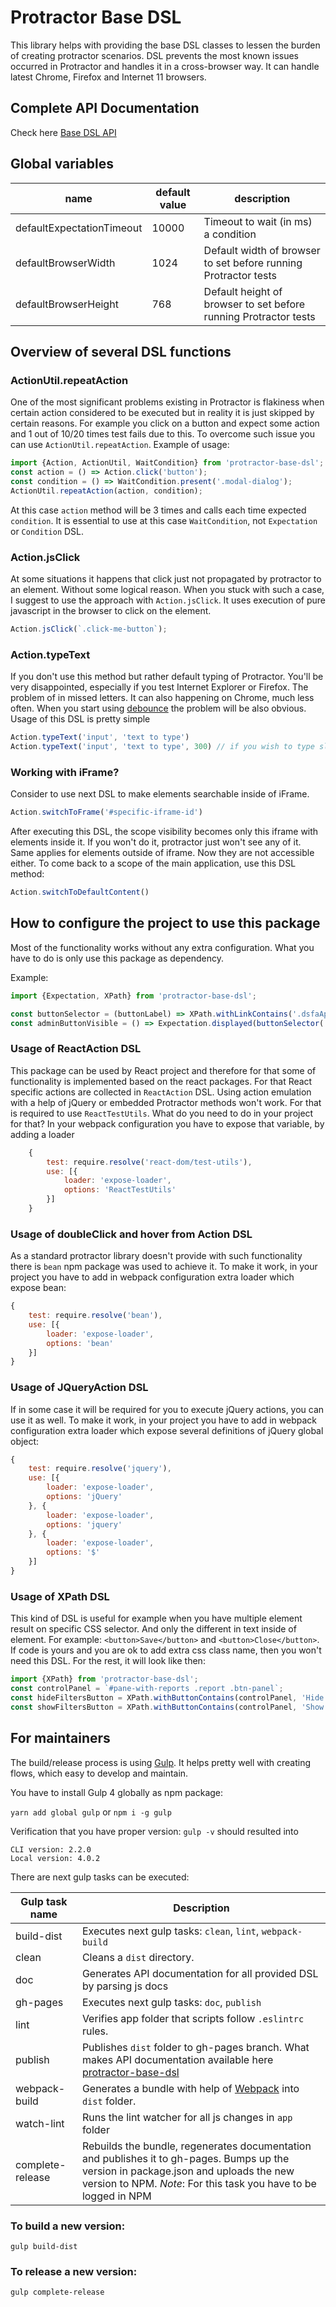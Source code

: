 # Protractor Base DSL

This library helps with providing the base DSL classes to lessen the burden of creating protractor scenarios.
DSL prevents the most known issues occurred in Protractor and handles it in a cross-browser way.
It can handle latest Chrome, Firefox and Internet 11 browsers. 

## Complete API Documentation

Check here [Base DSL API](https://acierto.github.io/protractor-base-dsl/)

## Global variables

|name|default value|description|
|---|---|---|
|defaultExpectationTimeout|10000|Timeout to wait (in ms) a condition|
|defaultBrowserWidth|1024|Default width of browser to set before running Protractor tests|
|defaultBrowserHeight|768|Default height of browser to set before running Protractor tests|

## Overview of several DSL functions

### ActionUtil.repeatAction

One of the most significant problems existing in Protractor is flakiness when certain action considered to be executed
but in reality it is just skipped by certain reasons. For example you click on a button and expect some action and 
1 out of 10/20 times test fails due to this. To overcome such issue you can use `ActionUtil.repeatAction`. Example
of usage:

```javascript
import {Action, ActionUtil, WaitCondition} from 'protractor-base-dsl';
const action = () => Action.click('button');
const condition = () => WaitCondition.present('.modal-dialog');
ActionUtil.repeatAction(action, condition);
```

At this case `action` method will be 3 times and calls each time expected `condition`. It is essential to use at this
case `WaitCondition`, not `Expectation` or `Condition` DSL. 

### Action.jsClick

At some situations it happens that click just not propagated by protractor to an element. Without some logical reason.
When you stuck with such a case, I suggest to use the approach with `Action.jsClick`. It uses execution of pure javascript
in the browser to click on the element. 

```javascript
Action.jsClick(`.click-me-button`);
```

### Action.typeText

If you don't use this method but rather default typing of Protractor. You'll be very disappointed, especially if you 
test Internet Explorer or Firefox. The problem of in missed letters. It can also happening on Chrome, much less
often. When you start using [debounce](https://www.npmjs.com/package/debounce) the problem will be also obvious.
Usage of this DSL is pretty simple

```javascript
Action.typeText('input', 'text to type')
Action.typeText('input', 'text to type', 300) // if you wish to type slower, by default it is 100 ms.
```

### Working with iFrame?

Consider to use next DSL to make elements searchable inside of iFrame.

```javascript
Action.switchToFrame('#specific-iframe-id')
```
After executing this DSL, the scope visibility becomes only this iframe with elements inside it. If you won't do it,
protractor just won't see any of it. Same applies for elements outside of iframe. Now they are not accessible either.
To come back to a scope of the main application, use this DSL method:  

```javascript
Action.switchToDefaultContent()
```

## How to configure the project to use this package

Most of the functionality works without any extra configuration. What you have to do is only use this package 
as dependency. 

Example:

```javascript
import {Expectation, XPath} from 'protractor-base-dsl';

const buttonSelector = (buttonLabel) => XPath.withLinkContains('.dsfaApp .nav', buttonLabel);
const adminButtonVisible = () => Expectation.displayed(buttonSelector('Admin'));
```

### Usage of ReactAction DSL

This package can be used by React project and therefore for that some of functionality is implemented based on the react
packages. For that React specific actions are collected in `ReactAction` DSL. Using action emulation
with a help of jQuery or embedded Protractor methods won't work. For that is required to use `ReactTestUtils`. 
What do you need to do in your project for that? 
In your webpack configuration you have to expose that variable, by adding a loader

```javascript
    {
        test: require.resolve('react-dom/test-utils'),
        use: [{
            loader: 'expose-loader',
            options: 'ReactTestUtils'
        }]
    }
```

### Usage of doubleClick and hover from Action DSL

As a standard protractor library doesn't provide with such functionality there is `bean` npm package was used to 
achieve it. To make it work, in your project you have to add in webpack configuration extra loader which expose 
bean:

```javascript
{
    test: require.resolve('bean'),
    use: [{
        loader: 'expose-loader',
        options: 'bean'
    }]
}
```

### Usage of JQueryAction DSL

If in some case it will be required for you to execute jQuery actions, you can use it as well. To make it work, 
in your project you have to add in webpack configuration extra loader which expose several definitions of jQuery 
global object:

```javascript
{
    test: require.resolve('jquery'),
    use: [{
        loader: 'expose-loader',
        options: 'jQuery'
    }, {
        loader: 'expose-loader',
        options: 'jquery'
    }, {
        loader: 'expose-loader',
        options: '$'
    }]
}
```

### Usage of XPath DSL

This kind of DSL is useful for example when you have multiple element result on specific CSS selector.
And only the different in text inside of element.
For example: `<button>Save</button>` and `<button>Close</button>`. If code is yours and you are ok 
to add extra css class name, then you won't need this DSL. For the rest, it will look like then:

```javascript
import {XPath} from 'protractor-base-dsl';
const controlPanel = `#pane-with-reports .report .btn-panel`;
const hideFiltersButton = XPath.withButtonContains(controlPanel, 'Hide filters');
const showFiltersButton = XPath.withButtonContains(controlPanel, 'Show filters');
``` 

## For maintainers

The build/release process is using [Gulp](https://gulpjs.com/). It helps pretty well with creating flows, which 
easy to develop and maintain.

You have to install Gulp 4 globally as npm package:

`yarn add global gulp` or `npm i -g gulp` 

Verification that you have proper version: 
`gulp -v` should resulted into

```text
CLI version: 2.2.0
Local version: 4.0.2
```

There are next gulp tasks can be executed:

|Gulp task name|Description|
|---|---|
|build-dist|Executes next gulp tasks: `clean`, `lint`, `webpack-build` |
|clean|Cleans a `dist` directory.|
|doc|Generates API documentation for all provided DSL by parsing js docs|
|gh-pages|Executes next gulp tasks: `doc`, `publish` |
|lint|Verifies app folder that scripts follow `.eslintrc` rules.| 
|publish|Publishes `dist` folder to gh-pages branch. What makes API documentation available here [protractor-base-dsl](https://acierto.github.io/protractor-base-dsl/)|
|webpack-build|Generates a bundle with help of [Webpack](https://webpack.js.org/) into `dist` folder.|
|watch-lint|Runs the lint watcher for all js changes in `app` folder|
|complete-release|Rebuilds the bundle, regenerates documentation and publishes it to gh-pages. Bumps up the version in package.json and uploads the new version to NPM. *Note*: For this task you have to be logged in NPM|

### To build a new version:

`gulp build-dist`

### To release a new version:

`gulp complete-release`
